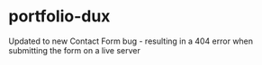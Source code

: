 # portfolio-dux

Updated to new Contact Form bug - resulting in a 404 error when submitting the form on a live server
